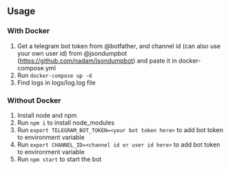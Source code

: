 ## Usage

### With Docker

1. Get a telegram bot token from @botfather, and channel id (can also use your own user id) from @jsondumpbot (https://github.com/nadam/jsondumpbot) and paste it in docker-compose.yml
2. Run `docker-compose up -d`
3. Find logs in logs/log.log file

### Without Docker

1. Install node and npm
2. Run `npm i` to install node_modules
3. Run `export TELEGRAM_BOT_TOKEN=<your bot token here>` to add bot token to environment variable
4. Run `export CHANNEL_ID=<channel id or user id here>` to add bot token to environment variable
5. Run `npm start` to start the bot
